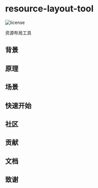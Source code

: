# resource-layout-tool
![license](https://img.shields.io/badge/license-Apache--2.0-green.svg)

资源布局工具
## 背景
## 原理
## 场景
## 快速开始 
## 社区
## 贡献
## 文档
## 致谢
